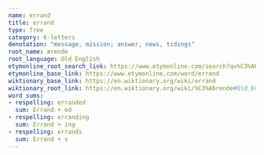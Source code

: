 ```yaml
---
name: errand
title: errand
type: free
category: 6-letters
denotation: "message, mission; answer, news, tidings"
root_name: ærende
root_language: Old English
etymonline_root_search_link: https://www.etymonline.com/search?q=%C3%A6rende
etymonline_base_link: https://www.etymonline.com/word/errand
wiktionary_base_link: https://en.wiktionary.org/wiki/errand
wiktionary_root_link: https://en.wiktionary.org/wiki/%C3%A6rende#Old_English
word_sums:
- respelling: erranded
  sum: Errand + ed
- respelling: erranding
  sum: Errand + ing
- respelling: errands
  sum: Errand + s
---
```


